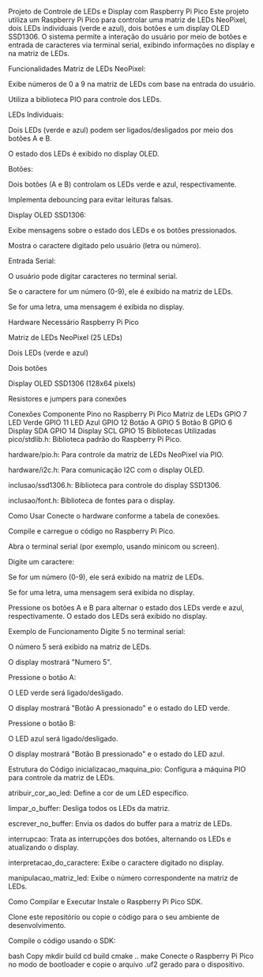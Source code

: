 Projeto de Controle de LEDs e Display com Raspberry Pi Pico
Este projeto utiliza um Raspberry Pi Pico para controlar uma matriz de LEDs NeoPixel, dois LEDs individuais (verde e azul), dois botões e um display OLED SSD1306. O sistema permite a interação do usuário por meio de botões e entrada de caracteres via terminal serial, exibindo informações no display e na matriz de LEDs.

Funcionalidades
Matriz de LEDs NeoPixel:

Exibe números de 0 a 9 na matriz de LEDs com base na entrada do usuário.

Utiliza a biblioteca PIO para controle dos LEDs.

LEDs Individuais:

Dois LEDs (verde e azul) podem ser ligados/desligados por meio dos botões A e B.

O estado dos LEDs é exibido no display OLED.

Botões:

Dois botões (A e B) controlam os LEDs verde e azul, respectivamente.

Implementa debouncing para evitar leituras falsas.

Display OLED SSD1306:

Exibe mensagens sobre o estado dos LEDs e os botões pressionados.

Mostra o caractere digitado pelo usuário (letra ou número).

Entrada Serial:

O usuário pode digitar caracteres no terminal serial.

Se o caractere for um número (0-9), ele é exibido na matriz de LEDs.

Se for uma letra, uma mensagem é exibida no display.

Hardware Necessário
Raspberry Pi Pico

Matriz de LEDs NeoPixel (25 LEDs)

Dois LEDs (verde e azul)

Dois botões

Display OLED SSD1306 (128x64 pixels)

Resistores e jumpers para conexões

Conexões
Componente	Pino no Raspberry Pi Pico
Matriz de LEDs	GPIO 7
LED Verde	GPIO 11
LED Azul	GPIO 12
Botão A	GPIO 5
Botão B	GPIO 6
Display SDA	GPIO 14
Display SCL	GPIO 15
Bibliotecas Utilizadas
pico/stdlib.h: Biblioteca padrão do Raspberry Pi Pico.

hardware/pio.h: Para controle da matriz de LEDs NeoPixel via PIO.

hardware/i2c.h: Para comunicação I2C com o display OLED.

inclusao/ssd1306.h: Biblioteca para controle do display SSD1306.

inclusao/font.h: Biblioteca de fontes para o display.

Como Usar
Conecte o hardware conforme a tabela de conexões.

Compile e carregue o código no Raspberry Pi Pico.

Abra o terminal serial (por exemplo, usando minicom ou screen).

Digite um caractere:

Se for um número (0-9), ele será exibido na matriz de LEDs.

Se for uma letra, uma mensagem será exibida no display.

Pressione os botões A e B para alternar o estado dos LEDs verde e azul, respectivamente. O estado dos LEDs será exibido no display.

Exemplo de Funcionamento
Digite 5 no terminal serial:

O número 5 será exibido na matriz de LEDs.

O display mostrará "Numero 5".

Pressione o botão A:

O LED verde será ligado/desligado.

O display mostrará "Botão A pressionado" e o estado do LED verde.

Pressione o botão B:

O LED azul será ligado/desligado.

O display mostrará "Botão B pressionado" e o estado do LED azul.

Estrutura do Código
inicializacao_maquina_pio: Configura a máquina PIO para controle da matriz de LEDs.

atribuir_cor_ao_led: Define a cor de um LED específico.

limpar_o_buffer: Desliga todos os LEDs da matriz.

escrever_no_buffer: Envia os dados do buffer para a matriz de LEDs.

interrupcao: Trata as interrupções dos botões, alternando os LEDs e atualizando o display.

interpretacao_do_caractere: Exibe o caractere digitado no display.

manipulacao_matriz_led: Exibe o número correspondente na matriz de LEDs.


Como Compilar e Executar
Instale o Raspberry Pi Pico SDK.

Clone este repositório ou copie o código para o seu ambiente de desenvolvimento.

Compile o código usando o SDK:

bash
Copy
mkdir build
cd build
cmake ..
make
Conecte o Raspberry Pi Pico no modo de bootloader e copie o arquivo .uf2 gerado para o dispositivo.
